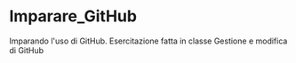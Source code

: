 # Imparare_GitHub
Imparando l'uso di GitHub. Esercitazione fatta in classe 
Gestione e modifica di GitHub